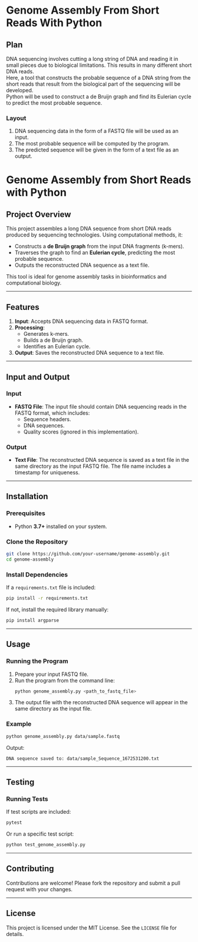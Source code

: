 # Genome Assembly From Short Reads With Python
## Plan
DNA sequencing involves cutting a long string of DNA and reading it in small pieces due to biological limitations. This results in many different short DNA reads.  
Here, a tool that constructs the probable sequence of a DNA string from the short reads that result from the biological part of the sequencing will be developed.  
Python will be used to construct a de Bruijn graph and find its Eulerian cycle to predict the most probable sequence.  
### Layout
1. DNA sequencing data in the form of a FASTQ file will be used as an input.  
2. The most probable sequence will be computed by the program.  
3. The predicted sequence will be given in the form of a text file as an output.  


# Genome Assembly from Short Reads with Python

## Project Overview
This project assembles a long DNA sequence from short DNA reads produced by sequencing technologies. Using computational methods, it:

- Constructs a **de Bruijn graph** from the input DNA fragments (k-mers).
- Traverses the graph to find an **Eulerian cycle**, predicting the most probable sequence.
- Outputs the reconstructed DNA sequence as a text file.

This tool is ideal for genome assembly tasks in bioinformatics and computational biology.

---

## Features
1. **Input**: Accepts DNA sequencing data in FASTQ format.
2. **Processing**:
   - Generates k-mers.
   - Builds a de Bruijn graph.
   - Identifies an Eulerian cycle.
3. **Output**: Saves the reconstructed DNA sequence to a text file.

---

## Input and Output

### Input
- **FASTQ File**: The input file should contain DNA sequencing reads in the FASTQ format, which includes:
  - Sequence headers.
  - DNA sequences.
  - Quality scores (ignored in this implementation).

### Output
- **Text File**: The reconstructed DNA sequence is saved as a text file in the same directory as the input FASTQ file. The file name includes a timestamp for uniqueness.

---

## Installation

### Prerequisites
- Python **3.7+** installed on your system.

### Clone the Repository
```bash
git clone https://github.com/your-username/genome-assembly.git
cd genome-assembly
```

### Install Dependencies
If a `requirements.txt` file is included:
```bash
pip install -r requirements.txt
```

If not, install the required library manually:
```bash
pip install argparse
```

---

## Usage

### Running the Program
1. Prepare your input FASTQ file.
2. Run the program from the command line:
   ```bash
   python genome_assembly.py <path_to_fastq_file>
   ```
3. The output file with the reconstructed DNA sequence will appear in the same directory as the input file.

### Example
```bash
python genome_assembly.py data/sample.fastq
```
Output:
```
DNA sequence saved to: data/sample_Sequence_1672531200.txt
```

---

## Testing

### Running Tests
If test scripts are included:
```bash
pytest
```
Or run a specific test script:
```bash
python test_genome_assembly.py
```

---

## Contributing
Contributions are welcome! Please fork the repository and submit a pull request with your changes.

---

## License
This project is licensed under the MIT License. See the `LICENSE` file for details.

